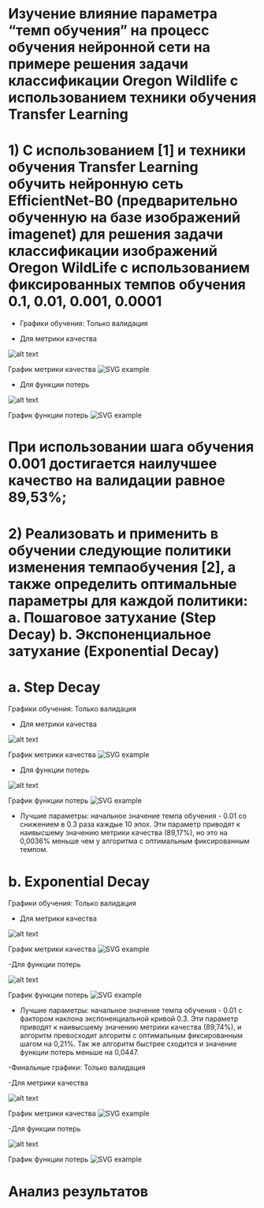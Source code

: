 # Изучение влияние параметра “темп обучения” на процесс обучения нейронной сети на примере решения задачи классификации Oregon Wildlife с использованием техники обучения Transfer Learning
# 1) С использованием [1] и техники обучения Transfer Learning обучить нейронную сеть EfficientNet-B0 (предварительно обученную на базе изображений imagenet) для решения задачи классификации изображений Oregon WildLife с использованием фиксированных темпов обучения 0.1, 0.01, 0.001, 0.0001
- Графики обучения: Только валидация

- Для метрики качества

 ![alt text](metrika2.jpg)
   
   График метрики качества
  ![SVG example](./metrika2.svg)
  
  - Для функции потерь
  
  ![alt text](loss2.jpg)
  
  График функции потерь
  ![SVG example](./loss2.svg)
  
  # При использовании шага обучения 0.001 достигается наилучшее качество на валидации равное 89,53%;


# 2) Реализовать и применить в обучении следующие политики изменения темпаобучения [2], а также определить оптимальные параметры для каждой политики: a. Пошаговое затухание (Step Decay) b. Экспоненциальное затухание (Exponential Decay)

# a. Step Decay
Графики обучения: Только валидация

- Для метрики качества

 ![alt text](exp_metrika.jpg)
   
   График метрики качества
  ![SVG example](./exp_metrika.svg)
  
  - Для функции потерь
  
  ![alt text](exp_loss.jpg)
  
  График функции потерь
  ![SVG example](./exp_loss.svg)

 - Лучшие параметры: начальное значение темпа обучения - 0.01 со снижением в 0.3 раза каждые 10 эпох. Эти параметр приводят к наивысшему значению метрики качества (89,17%), но это на 0,0036% меньше чем у алгоритма с оптимальным фиксированным темпом.
 
# b. Exponential Decay
Графики обучения: Только валидация

- Для метрики качества

 ![alt text](exp_metrika2.jpg)
   
   График метрики качества
  ![SVG example](./exp_metrika2.svg)
  
  -Для функции потерь
  
  ![alt text](exp_loss2.jpg)
  
  График функции потерь
  ![SVG example](./exp_loss2.svg)

 - Лучшие параметры: начальное значение темпа обучения - 0.01 с фактором наклона экспоненциальной кривой 0.3. Эти параметр приводят к наивысшему значению метрики качества (89,74%), и алгоритм превосходит алгоритм с оптимальным  фиксированным шагом  на 0,21%. Так же алгоритм быстрее сходится и значение функции потерь меньше на 0,0447.

-Финальные графики: Только валидация

-Для метрики качества

 ![alt text](final1.jpg)
   
   График метрики качества
  ![SVG example](./final1.svg)
  
  -Для функции потерь
  
  ![alt text](final2.jpg)
  
  График функции потерь
  ![SVG example](./final2.svg)

# Анализ результатов
 
